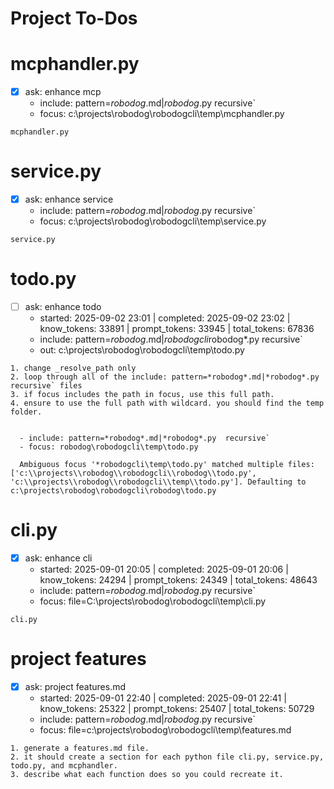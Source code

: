 # Project To-Dos

# mcphandler.py
- [x] ask: enhance mcp
  - include: pattern=*robodog*.md|*robodog*.py  recursive`
  - focus: c:\projects\robodog\robodogcli\temp\mcphandler.py
```knowledge
mcphandler.py

```


# service.py
- [x] ask: enhance service
  - include: pattern=*robodog*.md|*robodog*.py  recursive`
  - focus: c:\projects\robodog\robodogcli\temp\service.py
```knowledge
service.py

```

# todo.py
- [ ] ask: enhance todo
  - started: 2025-09-02 23:01 | completed: 2025-09-02 23:02 | know_tokens: 33891 | prompt_tokens: 33945 | total_tokens: 67836
  - include: pattern=*robodog*.md|*robodogcli*robodog*.py  recursive`
  - out:  c:\projects\robodog\robodogcli\temp\todo.py
```knowledge
1. change _resolve_path only
2. loop through all of the include: pattern=*robodog*.md|*robodog*.py  recursive` files
3. if focus includes the path in focus, use this full path.
4. ensure to use the full path with wildcard. you should find the temp folder.


  - include: pattern=*robodog*.md|*robodog*.py  recursive`
  - focus: robodog\robodogcli\temp\todo.py

  Ambiguous focus '*robodogcli\temp\todo.py' matched multiple files: ['c:\\projects\\robodog\\robodogcli\\robodog\\todo.py', 'c:\\projects\\robodog\\robodogcli\\temp\\todo.py']. Defaulting to c:\projects\robodog\robodogcli\robodog\todo.py

```


# cli.py
- [x] ask: enhance cli
  - started: 2025-09-01 20:05 | completed: 2025-09-01 20:06 | know_tokens: 24294 | prompt_tokens: 24349 | total_tokens: 48643
  - include: pattern=*robodog*.md|*robodog*.py  recursive`
  - focus: file=C:\projects\robodog\robodogcli\temp\cli.py
```knowledge
cli.py

```

# project features
- [x] ask: project features.md
  - started: 2025-09-01 22:40 | completed: 2025-09-01 22:41 | know_tokens: 25322 | prompt_tokens: 25407 | total_tokens: 50729
  - include: pattern=*robodog*.md|*robodog*.py  recursive`
  - focus: file=c:\projects\robodog\robodogcli\temp\features.md
```knowledge
1. generate a features.md file. 
2. it should create a section for each python file cli.py, service.py, todo.py, and mcphandler.
3. describe what each function does so you could recreate it.

```